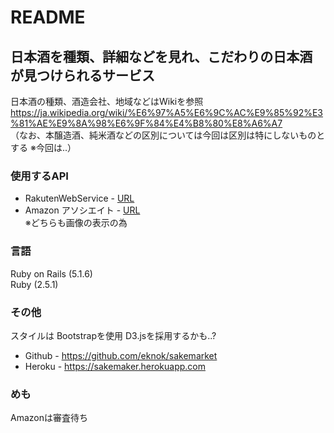 # README

## 日本酒を種類、詳細などを見れ、こだわりの日本酒が見つけられるサービス
日本酒の種類、酒造会社、地域などはWikiを参照
https://ja.wikipedia.org/wiki/%E6%97%A5%E6%9C%AC%E9%85%92%E3%81%AE%E9%8A%98%E6%9F%84%E4%B8%80%E8%A6%A7  
（なお、本醸造酒、純米酒などの区別については今回は区別は特にしないものとする
  ※今回は..）

### 使用するAPI
- RakutenWebService - [URL](https://webservice.rakuten.co.jp/api/ichibaitemsearch/)
- Amazon アソシエイト - [URL](https://affiliate.amazon.co.jp/assoc_credentials/home)  
※どちらも画像の表示の為

### 言語
Ruby on Rails (5.1.6)  
Ruby (2.5.1)

### その他
スタイルは Bootstrapを使用
D3.jsを採用するかも..?  

- Github - https://github.com/eknok/sakemarket
- Heroku - https://sakemaker.herokuapp.com

### めも
Amazonは審査待ち
